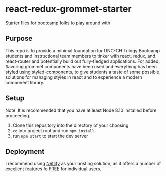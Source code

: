 # react-redux-grommet-starter

Starter files for bootcamp folks to play around with

## Purpose

This repo is to provide a minimal foundation for UNC-CH Trilogy Bootcamp students and instructional team members to tinker with react, redux, and react-router and potentially build out fully-fledged applications. For added flavoring grommet components have been used and everything has been styled using styled-components, to give students a taste of some possible solutions for managing styles in react and to experience a modern component library.

## Setup

Note: It is recommended that you have at least Node 8.10 installed before proceeding.

1. Clone this repository into the directory of your choosing.
2. `cd` into project root and run `npm install`
3. run `npm start` to start the dev server

## Deployment

I recommend using [Netlify](https://www.netlify.com/) as your hosting solution, as it offers a number of excellent features fo FREE for individual users.

